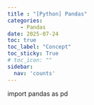 ```yaml
---
title : "[Python] Pandas"
categories:
    - Pandas
date: 2025-07-24
toc: true
toc_label: "Concept"
toc_sticky: True
# toc_icon: ""
sidebar:
  nav: 'counts'
---
```

import pandas as pd

